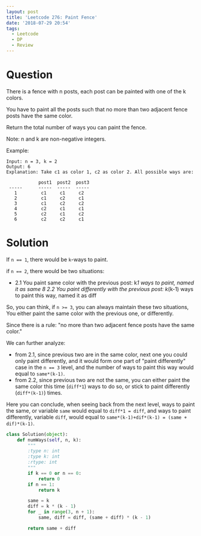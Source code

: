 ```yaml
---
layout: post
title: 'Leetcode 276: Paint Fence'
date: '2018-07-29 20:54'
tags:
  - Leetcode
  - DP
  - Review
---
```


# Question
There is a fence with n posts, each post can be painted with one of the k colors.

You have to paint all the posts such that no more than two adjacent fence posts have the same color.

Return the total number of ways you can paint the fence.

Note:
n and k are non-negative integers.

Example:

```
Input: n = 3, k = 2
Output: 6
Explanation: Take c1 as color 1, c2 as color 2. All possible ways are:

            post1  post2  post3      
 -----      -----  -----  -----       
   1         c1     c1     c2
   2         c1     c2     c1
   3         c1     c2     c2
   4         c2     c1     c1  
   5         c2     c1     c2
   6         c2     c2     c1
```

# Solution
If `n == 1`, there would be `k`-ways to paint.

if `n == 2`, there would be two situations:

* 2.1 You paint same color with the previous post: k*1 ways to paint, named it as same
8 2.2 You paint differently with the previous post: k*(k-1) ways to paint this way, named it as diff

So, you can think, if `n >= 3`, you can always maintain these two situations, You either paint the same color with the previous one, or differently.

Since there is a rule: "no more than two adjacent fence posts have the same color."

We can further analyze:

* from 2.1, since previous two are in the same color, next one you could only paint differently, and it would form one part of "paint differently" case in the `n == 3` level, and the number of ways to paint this way would equal to `same*(k-1)`.
* from 2.2, since previous two are not the same, you can either paint the same color this time (`diff*1`) ways to do so, or stick to paint differently (`diff*(k-1)`) times.

Here you can conclude, when seeing back from the next level, ways to paint the same, or variable `same` would equal to `diff*1 = diff`, and ways to paint differently, variable `diff`, would equal to `same*(k-1)+dif*(k-1) = (same + dif)*(k-1)`.

```python
class Solution(object):
    def numWays(self, n, k):
        """
        :type n: int
        :type k: int
        :rtype: int
        """
        if k == 0 or n == 0:
            return 0
        if n == 1:
            return k

        same = k
        diff = k * (k - 1)
        for _ in range(3, n + 1):
            same, diff = diff, (same + diff) * (k - 1)

        return same + diff

```
